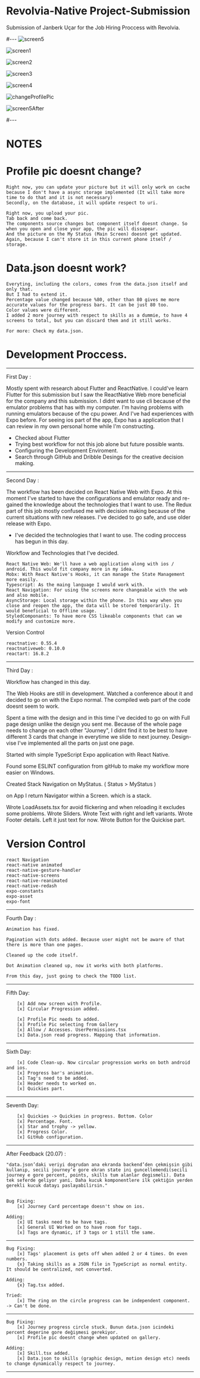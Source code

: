 # Revolvia-Native Project-Submission

Submission of Janberk Uçar for the Job Hiring Proccess with Revolvia.

#---
![screen5](https://user-images.githubusercontent.com/44262613/88359006-cb135480-cd79-11ea-8d6b-5c3719c55ef1.JPG)

![screen1](https://user-images.githubusercontent.com/44262613/88358994-c189ec80-cd79-11ea-9792-8a1ea9515c73.JPG)

![screen2](https://user-images.githubusercontent.com/44262613/88359000-c3ec4680-cd79-11ea-95ec-287144b2a0d4.JPG)

![screen3](https://user-images.githubusercontent.com/44262613/88359002-c64ea080-cd79-11ea-99f6-760a4de33540.JPG)

![screen4](https://user-images.githubusercontent.com/44262613/88359003-c8b0fa80-cd79-11ea-8b51-1649bf0250f3.JPG)

![changeProfilePic](https://user-images.githubusercontent.com/44262613/88359009-cd75ae80-cd79-11ea-8e39-87f4d22cc864.JPG)

![screen5After](https://user-images.githubusercontent.com/44262613/88359012-cf3f7200-cd79-11ea-99ca-2a0552a2af91.JPG)

#---

# NOTES

# Profile pic doesnt change?

    Right now, you can update your picture but it will only work on cache because I don't have a async storage implemented (It will take more time to do that and it is not necessary)
    Secondly, on the database, it will update respect to uri.

    Right now, you upload your pic.
    Tab back and come back.
    The components source changes but component itself doesnt change. So when you open and close your app, the pic will dissapear.
    And the picture on the My Status (Main Screen) doesnt get updated. Again, because I can't store it in this current phone itself / storage.

# Data.json doesnt work?

    Everyting, including the colors, comes from the data.json itself and only that.
    But I had to extend it.
    Percentage value changed because %80, other than 80 gives me more accurate values for the progress bars. It can be just 80 too.
    Color values were different.
    I added 2 more journey with respect to skills as a dummie, to have 4 screens to total, but you can discard them and it still works.

    For more: Check my data.json.

# Development Proccess.

---

First Day :

Mostly spent with research about Flutter and ReactNative. I could've learn Flutter for this submission but I saw the ReactNative Web more beneficial for the company
and this submission.
I didnt want to use cli because of the emulator problems that has with my computer. I'm having problems with running emulators because of the cpu power.
And I've had experiences with Expo before.
For seeing ios part of the app, Expo has a application that I can review in my own personal home while I'm constructing.

- Checked about Flutter
- Trying best workflow for not this job alone but future possible wants.
- Configuring the Development Enviroment.
- Search through GitHub and Dribble Desings for the creative decision making.

---

Second Day :

The workflow has been decided on React Native Web with Expo. At this moment I've started to have the configurations and emulator ready and re-gained the knowledge about
the technologies that I want to use.
The Redux part of this job mostly confused me with decision making because of the current situations with new releases.
I've decided to go safe, and use older release with Expo.

- I've decided the technologies that I want to use. The coding proccess has begun in this day.

Workflow and Technologies that I've decided.

    React Native Web: We'll have a web application along with ios / android. This would fit company more in my idea.
    Mobx: With React Native's Hooks, it can manage the State Management more easily.
    Typescript: As the maing language I would work with.
    React Navigation: For using the screens more changeable with the web and also mobile.
    AsyncStorage: Local storage within the phone. In this way when you close and reopen the app, the data will be stored temporarily. It would beneficial to Offline usage.
    StyledComponants: To have more CSS likeable components that can we modify and customize more.

Version Control

    reactnative: 0.55.4
    reactnativeweb: 0.10.0
    reactart: 16.8.2

---

Third Day :

Workflow has changed in this day.

The Web Hooks are still in development. Watched a conference about it and decided to go on with the Expo normal. The compiled web part of the code doesnt seem to work.

Spent a time with the design and in this time I've decided to go on with Full page design unlike the design you sent me.
Because of the whole page needs to change on each other "Journey", I didnt find it to be best to have different 3 cards that change in everytime we slide to next journey.
Design-vise I've implemented all the parts on just one page.

Started with simple TypeScript Expo application with React Native.

Found some ESLINT configuration from gitHub to make my workflow more easier on Windows.

Created Stack Navigation on MyStatus. ( Status > MyStatus )

on App I return Navigator within a Screen. which is a stack.

Wrote LoadAssets.tsx for avoid flickering and when reloading it excludes some problems.
Wrote Sliders.
Wrote Text with right and left variants.
Wrote Footer details. Left it just text for now.
Wrote Button for the Quickise part.

# Version Control

    react Navigation
    react-native animated
    react-native-gesture-handler
    react-native-screens
    react-native-reanimated
    react-native-redash
    expo-constants
    expo-asset
    expo-font

---

Fourth Day :

    Animation has fixed.

    Pagination with dots added. Because user might not be aware of that there is more than one pages.

    Cleaned up the code itself.

    Dot Animation cleaned up, now it works with both platforms.

    From this day, just going to check the TODO list.

---

Fifth Day:

        [x] Add new screen with Profile.
        [x] Circular Progression added.

        [x] Profile Pic needs to added.
        [x] Profile Pic selecting from Gallery
        [x] Allow / Accesses. UserPermissions.tsx
        [x] Data.json read progress. Mapping that information.

---

Sixth Day:

        [x] Code Clean-up. Now circular progression works on both android and ios.
        [x] Progress bar's animation.
        [x] Tag's need to be added.
        [x] Header needs to worked on.
        [x] Quickies part.

---

Seventh Day:

        [x] Quickies -> Quickies in progress. Bottom. Color
        [x] Percentage. Font.
        [x] Star and trophy -> yellow.
        [x] Progress Color.
        [x] GitHub configuration.

---

After Feedback (20.07) :

    "data.json’daki veriyi dogrudan ana ekranda backend’den çekmişsin gibi kullanıp, secili journey’e gore ekran state ini guncellemendi(secili journey e gore percent, points, skills tum alanlar degismeli). Data tek seferde geliyor yani. Daha kucuk komponentlere ilk çektiğin yerden gerekli kucuk datayı paslayabilirsin."


    Bug Fixing:
        [x] Journey Card percentage doesn't show on ios.

    Adding:
        [x] UI tasks need to be have tags.
        [x] General UI Worked on to have room for tags.
        [x] Tags are dynamic, if 3 tags or 1 still the same.

---

    Bug Fixing:
        [x] Tags' placement is gets off when added 2 or 4 times. On even numbers.
        {x} Taking skills as a JSON file in TypeScript as normal entity. It should be centralized, not converted.

    Adding:
        {x} Tag.tsx added.

    Tried:
        [x] The ring on the circle progress can be independent component. -> Can't be done.

---

    Bug Fixing:
        [x] Journey progress circle stuck. Bunun data.json icindeki percent degerine gore değişmesi gerekiyor.
        [x] Profile pic doesnt change when updated on gallery.

    Adding:
        [x] Skill.tsx added.
        [x] Data.json to skills (graphic design, motion design etc) needs to change dynamically respect to journey.

---
